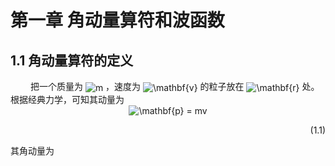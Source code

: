 <h1 id="第一章-角动量算符和波函数">第一章 角动量算符和波函数</h1>
<h2 id="角动量算符的定义">1.1 角动量算符的定义</h2>
   把一个质量为 <img style="vertical-align:middle" src="http://chart.apis.google.com/chart?cht=tx&amp;chl=m" alt="m" title="m" /> ，速度为 <img style="vertical-align:middle" src="http://chart.apis.google.com/chart?cht=tx&amp;chl=%5Cmathbf%7Bv%7D" alt="\mathbf{v}" title="\mathbf{v}" /> 的粒子放在 <img style="vertical-align:middle" src="http://chart.apis.google.com/chart?cht=tx&amp;chl=%5Cmathbf%7Br%7D" alt="\mathbf{r}" title="\mathbf{r}" /> 处。根据经典力学，可知其动量为
<center> 
<img style="vertical-align:middle" src="http://chart.apis.google.com/chart?cht=tx&amp;chl=%5Cmathbf%7Bp%7D%20%3D%20mv" alt="\mathbf{p} = mv" title="\mathbf{p} = mv" />
</center> <p align="right">
(1.1)
</p>

<p>其角动量为</p>
